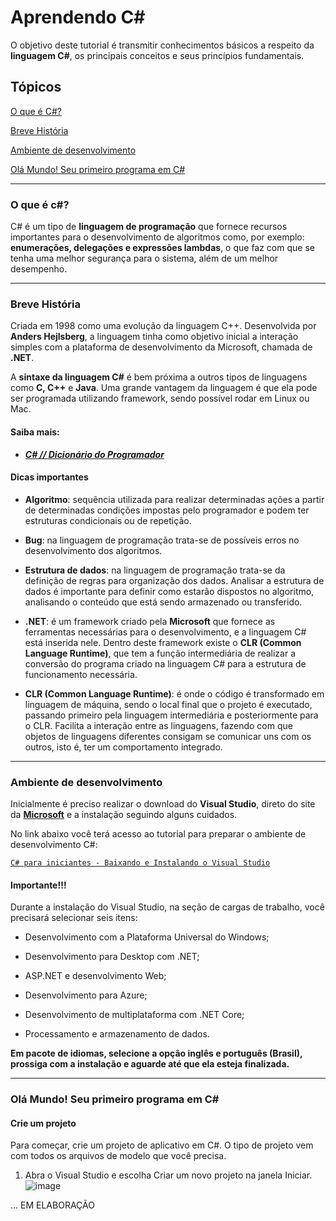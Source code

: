 # Aprendendo C#

O objetivo deste tutorial é transmitir conhecimentos básicos a respeito da **linguagem C#**, os principais conceitos e seus princípios fundamentais.

## Tópicos

[O que é C#?](#OqueeC)

[Breve História](#history)

[Ambiente de desenvolvimento](#prepdev)

[Olá Mundo! Seu primeiro programa em C#](#ola)

*******

### O que é c#? <div id='OqueeC#'/>
C# é um tipo de **linguagem de programação** que fornece recursos importantes para o desenvolvimento de algoritmos como, por exemplo: **enumerações, delegações e expressões lambdas**, o que faz com que se tenha uma melhor segurança para o sistema, além de um melhor desempenho.

*******

### Breve História <div id='history'/>

Criada em 1998 como uma evolução da linguagem C++.
Desenvolvida por **Anders Hejlsberg**, a linguagem tinha como objetivo inicial a
interação simples com a plataforma de desenvolvimento da
Microsoft, chamada de **.NET**.

A **sintaxe da linguagem C#** é bem próxima a outros tipos de linguagens como **C, C++** e **Java**. Uma grande vantagem da linguagem é que ela pode ser programada utilizando framework,
sendo possível rodar em Linux ou Mac.

#### Saiba mais:
* **[*C# // Dicionário do Programador*](https://www.youtube.com/watch?v=NXVQasys0B8)**


#### Dicas importantes

* **Algoritmo**: sequência utilizada para realizar determinadas ações a partir de determinadas condições impostas pelo programador e podem ter estruturas condicionais ou de repetição.

* **Bug**: na linguagem de programação trata-se de possíveis erros no desenvolvimento dos algoritmos.

* **Estrutura de dados**: na linguagem de programação trata-se da definição de regras para organização dos dados. Analisar a estrutura de dados é importante para definir como estarão dispostos no algoritmo, analisando o conteúdo que está sendo armazenado ou transferido.

* **.NET**: é um framework criado pela **Microsoft** que fornece as ferramentas
necessárias para o desenvolvimento, e a linguagem C# está inserida nele.
Dentro deste framework existe o **CLR (Common Language Runtime)**, que tem a função intermediária de realizar a conversão do programa criado na linguagem C# para a estrutura de funcionamento necessária.

* **CLR (Common Language Runtime)**: é onde o código é transformado em linguagem de máquina, sendo o local final que o projeto é executado, passando primeiro pela linguagem intermediária e posteriormente para o CLR. Facilita a interação entre as linguagens, fazendo com que objetos de linguagens diferentes consigam se comunicar uns com os outros, isto é, ter um comportamento integrado.

*******

### Ambiente de desenvolvimento<div id='prepdev'/>

Inicialmente é preciso realizar o download do **Visual Studio**, direto do site da **[Microsoft](https://visualstudio.microsoft.com/pt-br/downloads/)** e a instalação seguindo alguns cuidados.

No link abaixo você terá acesso ao tutorial para preparar o ambiente de desenvolvimento C#:

[`C# para iniciantes - Baixando e Instalando o Visual Studio`](https://bit.ly/3FSEPL2)



#### Importante!!!

Durante a instalação do Visual Studio, na seção de cargas de trabalho, você precisará
selecionar seis itens:

* Desenvolvimento com a Plataforma Universal do Windows;

* Desenvolvimento para Desktop com .NET;

* ASP.NET e desenvolvimento Web;

* Desenvolvimento para Azure;

* Desenvolvimento de multiplataforma com .NET Core;

* Processamento e armazenamento de dados.

**Em pacote de idiomas, selecione a opção inglês e português
(Brasil), prossiga com a instalação e aguarde até que ela esteja finalizada.**

*******

### Olá Mundo! Seu primeiro programa em C#<div id='ola'/>

#### Crie um projeto

Para começar, crie um projeto de aplicativo em C#. O tipo de projeto vem com todos os arquivos de modelo que você precisa.

1. Abra o Visual Studio e escolha Criar um novo projeto na janela Iniciar.
![image](https://user-images.githubusercontent.com/63878294/228111264-2132072b-6c91-4055-8271-e2b5284b9893.png)

... EM ELABORAÇÃO
